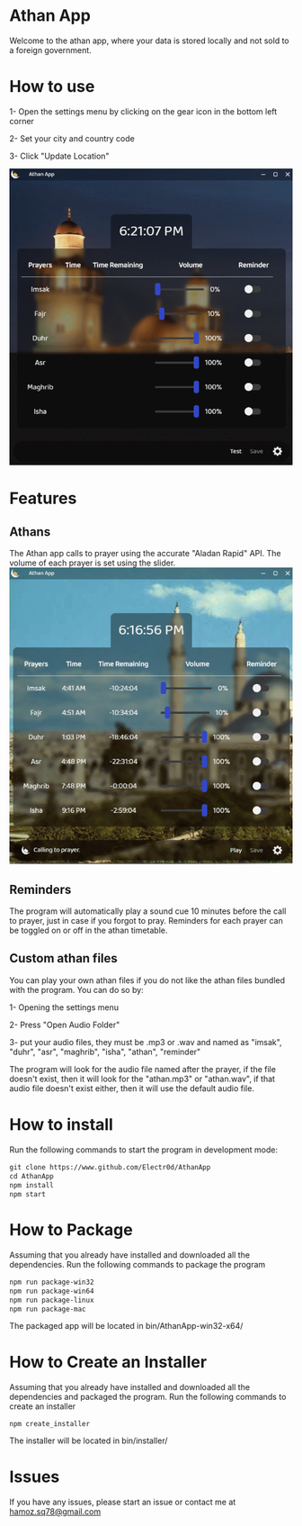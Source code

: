 # Athan App
Welcome to the athan app, where your data is stored locally and not sold to a foreign government.

# How to use 
1- Open the settings menu by clicking on the gear icon in the bottom left corner

2- Set your city and country code

3- Click "Update Location"

![](https://github.com/Electr0d/AthanApp/blob/main/docs/img/location.gif)
# Features

## Athans
The Athan app calls to prayer using the accurate "Aladan Rapid" API. The volume of each prayer is set using the slider.
![](https://github.com/Electr0d/AthanApp/blob/main/docs/img/athan.gif)

## Reminders
The program will automatically play a sound cue 10 minutes before the call to prayer, just in case if you forgot to pray. Reminders for each prayer can be toggled on or off in the athan timetable.

## Custom athan files
You can play your own athan files if you do not like the athan files bundled with the program. You can do so by:

1- Opening the settings menu

2- Press "Open Audio Folder"

3- put your audio files, they must be .mp3 or .wav and named as "imsak", "duhr", "asr", "maghrib", "isha", "athan", "reminder"

The program will look for the audio file named after the prayer, if the file doesn't exist, then it will look for the "athan.mp3" or "athan.wav", if that audio file doesn't exist either, then it will use the default audio file.


# How to install
Run the following commands to start the program in development mode:
```
git clone https://www.github.com/Electr0d/AthanApp
cd AthanApp
npm install
npm start
```

# How to Package
Assuming that you already have installed and downloaded all the dependencies. Run the following commands to package the program
```
npm run package-win32
npm run package-win64
npm run package-linux
npm run package-mac
```
The packaged app will be located in bin/AthanApp-win32-x64/

# How to Create an Installer
Assuming that you already have installed and downloaded all the dependencies and packaged the program. Run the following commands to create an installer
```
npm create_installer
```
The installer will be located in bin/installer/

# Issues
If you have any issues, please start an issue or contact me at hamoz.sq78@gmail.com
